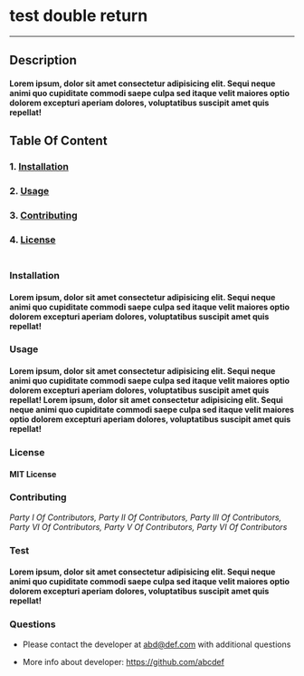 # test double return 
---

## Description
#### Lorem ipsum, dolor sit amet consectetur adipisicing elit. Sequi neque animi quo cupiditate commodi saepe culpa sed itaque velit maiores optio dolorem excepturi aperiam dolores, voluptatibus suscipit amet quis repellat! <br>
## Table Of Content
#### 
  
### 1. [Installation](#installation) 
  
### 2. [Usage](#usage) 
  
### 3. [Contributing](#contributing) 
  
### 4. [License](#license) <br><br>
### Installation
#### Lorem ipsum, dolor sit amet consectetur adipisicing elit. Sequi neque animi quo cupiditate commodi saepe culpa sed itaque velit maiores optio dolorem excepturi aperiam dolores, voluptatibus suscipit amet quis repellat! 
  
### Usage
#### Lorem ipsum, dolor sit amet consectetur adipisicing elit. Sequi neque animi quo cupiditate commodi saepe culpa sed itaque velit maiores optio dolorem excepturi aperiam dolores, voluptatibus suscipit amet quis repellat! Lorem ipsum, dolor sit amet consectetur adipisicing elit. Sequi neque animi quo cupiditate commodi saepe culpa sed itaque velit maiores optio dolorem excepturi aperiam dolores, voluptatibus suscipit amet quis repellat! 
  
### License
#### MIT License 
  
### Contributing
_Party I Of Contributors, Party II Of Contributors, Party III Of Contributors, Party VI Of Contributors,  Party V Of Contributors, Party VI Of Contributors_
  
### Test
#### Lorem ipsum, dolor sit amet consectetur adipisicing elit. Sequi neque animi quo cupiditate commodi saepe culpa sed itaque velit maiores optio dolorem excepturi aperiam dolores, voluptatibus suscipit amet quis repellat!  
  
### Questions
* Please contact the developer at <abd@def.com> with additional questions 
                
* More info about developer: https://github.com/abcdef 

